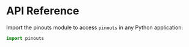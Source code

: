 # API Reference 

Import the pinouts module to access `pinouts` in  any Python application:

```python
import pinouts
```


